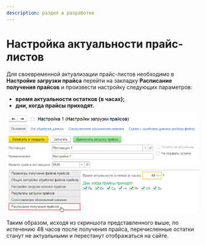 ```yaml
---
description: раздел в разработке
---
```


# Настройка актуальности прайс-листов

Для своевременной актуализации прайс-листов необходимо в **Настройке загрузки прайса** перейти на закладку **Расписание получения прайсов** и произвести настройку следующих параметров:

* **время актуальности остатков \(в часах\);**
* **дни, когда прайсы приходят.**

![](../.gitbook/assets/image-4%20%281%29.png)

Таким образом, исходя из скриншота представленного выше, по истечению 48 часов после получения прайса, перечисленные остатки станут не актуальными и перестанут отображаться на сайте.







